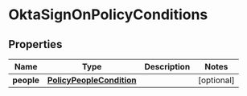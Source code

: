 

# OktaSignOnPolicyConditions


## Properties

| Name | Type | Description | Notes |
|------------ | ------------- | ------------- | -------------|
|**people** | [**PolicyPeopleCondition**](PolicyPeopleCondition.md) |  |  [optional] |



